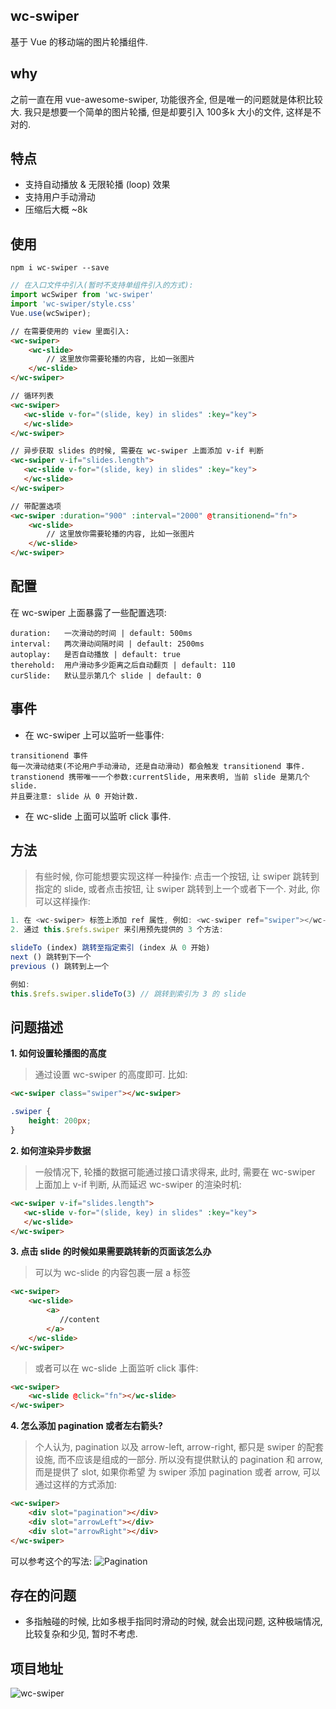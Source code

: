 ## wc-swiper
基于 Vue 的移动端的图片轮播组件.

## why
之前一直在用 vue-awesome-swiper, 功能很齐全, 但是唯一的问题就是体积比较大. 
我只是想要一个简单的图片轮播, 但是却要引入 100多k 大小的文件, 这样是不对的. 

## 特点
* 支持自动播放 & 无限轮播 (loop) 效果
* 支持用户手动滑动
* 压缩后大概 ~8k

## 使用
```shell
npm i wc-swiper --save

```
```javascript
// 在入口文件中引入(暂时不支持单组件引入的方式):
import wcSwiper from 'wc-swiper'
import 'wc-swiper/style.css'
Vue.use(wcSwiper);

```


```html
// 在需要使用的 view 里面引入:
<wc-swiper>
	<wc-slide>
		// 这里放你需要轮播的内容, 比如一张图片
	</wc-slide>
</wc-swiper>

// 循环列表
<wc-swiper>
   <wc-slide v-for="(slide, key) in slides" :key="key">
   </wc-slide>
</wc-swiper>

// 异步获取 slides 的时候, 需要在 wc-swiper 上面添加 v-if 判断
<wc-swiper v-if="slides.length">
   <wc-slide v-for="(slide, key) in slides" :key="key">
   </wc-slide>
</wc-swiper>

// 带配置选项
<wc-swiper :duration="900" :interval="2000" @transitionend="fn">
	<wc-slide>
		// 这里放你需要轮播的内容, 比如一张图片
	</wc-slide>
</wc-swiper>


```

## 配置
在 wc-swiper 上面暴露了一些配置选项:

```shell
duration:	一次滑动的时间 | default: 500ms
interval:	两次滑动间隔时间 | default: 2500ms
autoplay:	是否自动播放 | default: true
therehold:	用户滑动多少距离之后自动翻页 | default: 110
curSlide:   默认显示第几个 slide | default: 0

```

## 事件
* 在 wc-swiper 上可以监听一些事件:
```shell
transitionend 事件
每一次滑动结束(不论用户手动滑动, 还是自动滑动) 都会触发 transitionend 事件. 
transtionend 携带唯一一个参数:currentSlide, 用来表明, 当前 slide 是第几个 slide.
并且要注意: slide 从 0 开始计数.
```
* 在 wc-slide 上面可以监听 click 事件. 

## 方法

> 有些时候, 你可能想要实现这样一种操作: 点击一个按钮, 让 swiper 跳转到指定的 slide, 或者点击按钮, 让
swiper 跳转到上一个或者下一个. 对此, 你可以这样操作:

```javascript
1. 在 <wc-swiper> 标签上添加 ref 属性, 例如: <wc-swiper ref="swiper"></wc-swiper>
2. 通过 this.$refs.swiper 来引用预先提供的 3 个方法:

slideTo (index) 跳转至指定索引 (index 从 0 开始)
next () 跳转到下一个
previous () 跳转到上一个

例如:
this.$refs.swiper.slideTo(3) // 跳转到索引为 3 的 slide

```


## 问题描述

**1. 如何设置轮播图的高度**
> 通过设置 wc-swiper 的高度即可. 比如:

```html
<wc-swiper class="swiper"></wc-swiper>
```
```css
.swiper {
	height: 200px;
}
```


**2. 如何渲染异步数据**
> 一般情况下, 轮播的数据可能通过接口请求得来, 此时, 需要在 wc-swiper 上面加上 v-if 判断, 从而延迟 wc-swiper 的渲染时机:

```html
<wc-swiper v-if="slides.length">
   <wc-slide v-for="(slide, key) in slides" :key="key">
   </wc-slide>
</wc-swiper>
```

**3. 点击 slide 的时候如果需要跳转新的页面该怎么办**
> 可以为 wc-slide 的内容包裹一层 a 标签

```html
<wc-swiper>
	<wc-slide>
		<a>
		   //content
		</a>
	</wc-slide>
</wc-swiper>
```

> 或者可以在 wc-slide 上面监听 click 事件:

```html
<wc-swiper>
	<wc-slide @click="fn"></wc-slide>
</wc-swiper>
```

**4. 怎么添加 pagination 或者左右箭头?**
> 个人认为, pagination 以及 arrow-left, arrow-right, 都只是 swiper 的配套设施, 而不应该是组成的一部分. 所以没有提供默认的 pagination 和 arrow, 而是提供了 slot, 如果你希望
为 swiper 添加 pagination 或者 arrow, 可以通过这样的方式添加: 

```html
<wc-swiper>
	<div slot="pagination"></div>
	<div slot="arrowLeft"></div>
	<div slot="arrowRight"></div>
</wc-swiper>
```

可以参考这个的写法: ![Pagination](https://github.com/helicopters/wc-swiper/blob/master/src/Pagination.vue)

## 存在的问题
* 多指触碰的时候, 比如多根手指同时滑动的时候, 就会出现问题, 这种极端情况, 比较复杂和少见, 暂时不考虑. 


## 项目地址
![wc-swiper](https://github.com/helicopters/wc-swiper)